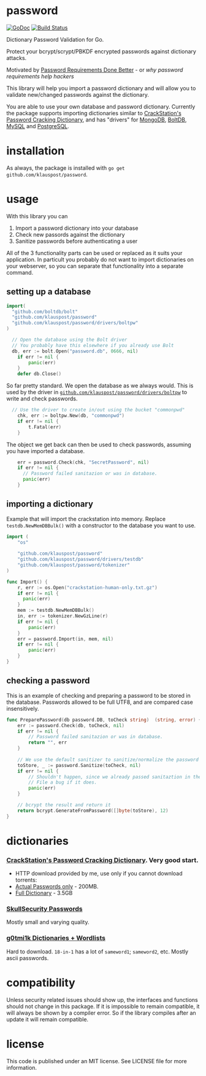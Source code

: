 # password
[![GoDoc][1]][2] [![Build Status][3]][4]

[1]: https://godoc.org/github.com/klauspost/password?status.svg
[2]: https://godoc.org/github.com/klauspost/password
[3]: https://travis-ci.org/klauspost/password.svg?branch=master
[4]: https://travis-ci.org/klauspost/password

Dictionary Password Validation for Go.

Protect your bcrypt/scrypt/PBKDF encrypted passwords against dictionary attacks.

Motivated by [Password Requirements Done Better](http://blog.klauspost.com/password-requirements-done-better/) - or *why password requirements help hackers*

This library will help you import a password dictionary and will allow you to validate new/changed passwords against the dictionary.

You are able to use your own database and password dictionary. Currently the package supports importing dictionaries similar to [CrackStation's Password Cracking Dictionary](https://crackstation.net/buy-crackstation-wordlist-password-cracking-dictionary.htm), and has "drivers" for [MongoDB](https://godoc.org/github.com/klauspost/password/drivers/mgopw), [BoltDB](https://godoc.org/github.com/klauspost/password/drivers/boltpw), [MySQL](https://godoc.org/github.com/klauspost/password/drivers/sqlpw) and [PostgreSQL](https://godoc.org/github.com/klauspost/password/drivers/sqlpw).

# installation

As always, the package is installed with `go get github.com/klauspost/password`.

# usage

With this library you can

1. Import a password dictionary into your database
2. Check new passords against the dictionary
3. Sanitize passwords before authenticating a user

All of the 3 functionality parts can be used or replaced as it suits your application. In particult you probably do not want to import dictionaries on your webserver, so you can separate that functionality into a separate command.

## setting up a database


```Go
import(
  "github.com/boltdb/bolt"
  "github.com/klauspost/password"
  "github.com/klauspost/password/drivers/boltpw"
)

  // Open the database using the Bolt driver
  // You probably have this elsewhere if you already use Bolt
  db, err := bolt.Open("password.db", 0666, nil)
	if err != nil {
		panic(err)
	}
	defer db.Close()
```

So far pretty standard. We open the database as we always would. This is used by the driver in [`github.com/klauspost/password/drivers/boltpw`](https://godoc.org/github.com/klauspost/password/drivers/boltpw) to write and check passwords.

```Go
  // Use the driver to create in/out using the bucket "commonpwd"
	chk, err := boltpw.New(db, "commonpwd")
	if err != nil {
		t.Fatal(err)
	} 
```

The object we get back can then be used to check passwords, assuming you have imported a database.
```Go
	err = password.Check(chk, "SecretPassword", nil)
	if err != nil {
	  // Password failed sanitazion or was in database.
	  panic(err)
	}
```	

## importing a dictionary

Example that will import the crackstation into memory. Replace `testdb.NewMemDBBulk()` with a constructor to the database you want to use.
```Go
import (
	"os"
	
	"github.com/klauspost/password"
	"github.com/klauspost/password/drivers/testdb"
	"github.com/klauspost/password/tokenizer"
)

func Import() {
	r, err := os.Open("crackstation-human-only.txt.gz")
	if err != nil {
	  panic(err)
	}
	mem := testdb.NewMemDBBulk()
	in, err := tokenizer.NewGzLine(r)
	if err != nil {
		panic(err)
	}
	err = password.Import(in, mem, nil)
	if err != nil {
		panic(err)
	}
}

```
## checking a password

This is an example of checking and preparing a password to be stored in the database. Passwords allowed to be full UTF8, and are compared case insensitively.
```Go
func PreparePassword(db password.DB, toCheck string)  (string, error) {
	err := password.Check(db, toCheck, nil)
	if err != nil {
		// Password failed sanitazion or was in database.
		return "", err
	}
	
	// We use the default sanitizer to sanitize/normalize the password
	toStore, _ := password.Sanitize(toCheck, nil)
	if err != nil {
		// Shouldn't happen, since we already passed sanitaztion in the check once
		// File a bug if it does.
		panic(err)
	}

	// bcrypt the result and return it
	return bcrypt.GenerateFromPassword([]byte(toStore), 12)
}
```	

# dictionaries
### [CrackStation's Password Cracking Dictionary](https://crackstation.net/buy-crackstation-wordlist-password-cracking-dictionary.htm). Very good start.
* HTTP download provided by me, use only if you cannot download torrents:
 * [Actual Passwords only](http://5.9.40.76/static/dicts/crackstation-human-only.txt.gz) - 200MB.
 * [Full Dictionary](http://5.9.40.76/static/dicts/crackstation.full.txt.gz) - 3.5GB
  
### [SkullSecurity Passwords](https://wiki.skullsecurity.org/Passwords)
Mostly small and varying quality.

### [g0tmi1k Dictionaries + Wordlists](https://blog.g0tmi1k.com/2011/06/dictionaries-wordlists/)
Hard to download. `18-in-1` has a lot of `sameword1`; `sameword2`, etc. Mostly ascii passwords.

# compatibility

Unless security related issues should show up, the interfaces and functions should not change in this package. If it is impossible to remain compatible, it will always be shown by a compiler error. So if the library compiles after an update it will remain compatible.

# license

This code is published under an MIT license. See LICENSE file for more information.


